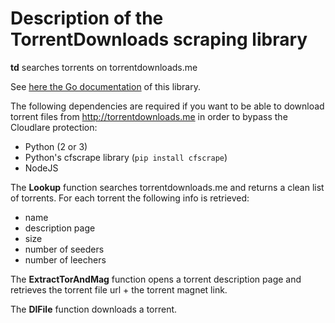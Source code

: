# Description of the TorrentDownloads scraping library

**td** searches torrents on torrentdownloads.me

See [here the Go documentation](https://godoc.org/github.com/juliensalinas/torrengo/td) of this library.

The following dependencies are required if you want to be able to download torrent files from <http://torrentdownloads.me> in order to bypass the Cloudlare protection:

* Python (2 or 3)
* Python's cfscrape library (`pip install cfscrape`)
* NodeJS

The **Lookup** function searches torrentdownloads.me and returns a clean list of torrents. For each torrent the following info is retrieved:

* name
* description page
* size
* number of seeders
* number of leechers

The **ExtractTorAndMag** function opens a torrent description page and retrieves the torrent file url + the torrent magnet link.

The **DlFile** function downloads a torrent.
